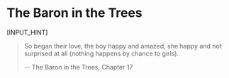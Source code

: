 # The Baron in the Trees

[INPUT_HINT]

> So began their love, the boy happy and amazed, she happy and not surprised at all (nothing happens by chance to girls).
>
> -- The Baron in the Trees, Chapter 17


